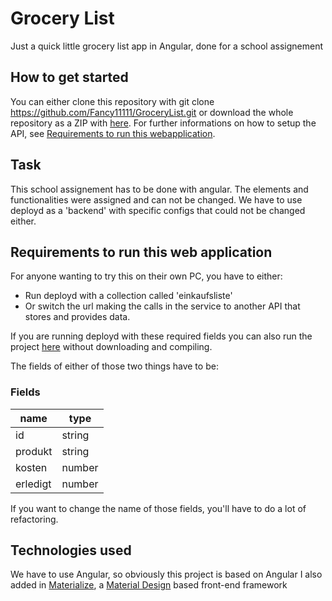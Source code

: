 # Grocery List

Just a quick little grocery list app in Angular, done for a school assignement

## How to get started

You can either clone this repository with git clone https://github.com/Fancy11111/GroceryList.git or download the whole repository as a ZIP with [here](https://github.com/Fancy11111/GroceryList/archive/master.zip).
For further informations on how to setup the API, see [Requirements to run this webapplication](https://github.com/Fancy11111/GroceryList#requirements-to-run-this-web-application).

## Task

This school assignement has to be done with angular.
The elements and functionalities were assigned and can not be changed.
We have to use deployd as a 'backend' with specific configs that could not be changed either.

## Requirements to run this web application

For anyone wanting to try this on their own PC, you have to either:
* Run deployd with a collection called 'einkaufsliste'
* Or switch the url making the calls in the service to another API that stores and provides data.

If you are running deployd with these required fields you can also run the project [here](https://stackblitz.com/github/Fancy11111/GroceryList) without downloading and compiling.

The fields of either of those two things have to be:

### Fields

| name | type
| ---- | ---
| id | string
| produkt | string
| kosten | number
| erledigt | number 


If you want to change the name of those fields, you'll have to do a lot of refactoring.

## Technologies used
We have to use Angular, so obviously this project is based on Angular
I also added in  [Materialize](http://materializecss.com), a [Material Design](https://material.io/guidelines/) based front-end framework
